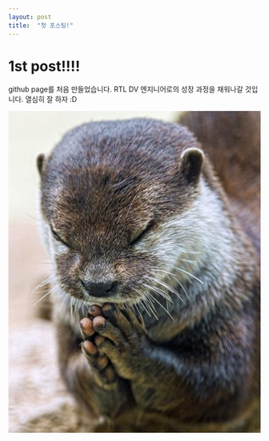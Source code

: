 ```yaml
---
layout: post
title:  "첫 포스팅!"
---
```


# 1st post!!!!

github page를 처음 만들었습니다.
RTL DV 엔지니어로의 성장 과정을 채워나갈 것입니다.
열심히 잘 하자 :D

![sudallll](/images/2024-08-26-first/sudallll-4662265.JPEG)
